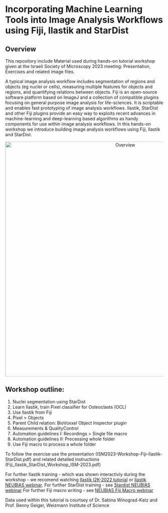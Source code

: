# Incorporating Machine Learning Tools into Image Analysis Workflows using Fiji, Ilastik and StarDist  

## Overview

This repository include Material used during hands-on tutorial workshop given at the Israeli Society of Microscopy 2023 meeting: Presentation, Exercises and related image files. 

A typical image analysis workflow includes segmentation of regions and objects (eg nuclei or cells), measuring multiple features for objects and regions, and quantifying relations between objects. Fiji is an open-source software platform based on ImageJ and a collection of compatible plugins focusing on general purpose image analysis for life-sciences. It is scriptable and enables fast prototyping of image analysis workflows. Ilastik, StarDist and other Fiji plugins provide an easy way to exploits recent advances in machine-learning and deep-learning based algorithms as handy components for use within image analysis workflows. 
In this hands-on workshop we introduce building image analysis workflows using Fiji, Ilastik and StarDist. 

<p align="center">
<img src="https://github.com/WIS-MICC-CellObservatory/Fiji-Ilastik-Stardist-Tutorial-OsteoWorkflow/blob/main/WorkshopOverview.png" width="750" title="Overview">
	</p>

## Workshop outline:  

1. Nuclei segmentation using StarDist
2. Learn Ilastik, train Pixel classifier for Osteoclasts (OCL)
3. Use Ilastik from Fiji
4. Pixel > Objects  
5. Parent Child relation: BioVoxxel Object Inspector plugin
6. Measurements & QualityControl
7. Automation guidelines I:  Recordings > Single file macro
8. Automation guidelines II: Processing whole folder
9. Use Fiji macro to process a whole folder

To follow the exercise use the presentation (ISM2023-Workshop-Fiji-Ilastik-StarDist.pdf) and related detailed instructions (Fiji_Ilastik_StarDist_Workshop_ISM-2023.pdf)

For further Ilastik training - which was shown interactivly during the workshop - we recomend watching [Ilastik I2K-2022 tutorial](https://www.youtube.com/watch?v=F6KbJ487iiU) or [Ilastik NEUBIAS webinar](https://www.youtube.com/watch?v=_ValtSLeAr0). 
For further StarDist training - see [Stardist NEUBIAS webinar](https://www.youtube.com/watch?v=Amn_eHRGX5M) 
For further Fiji macro writing - see [NEUBIAS Fiji Macro webinar](https://www.youtube.com/watch?v=o8tfkdcd3DA)

Data used within this tutorial is courtsey of Dr. Sabina Winograd-Katz and Prof. Benny Geiger, Weizmann Institute of Science

 
  
